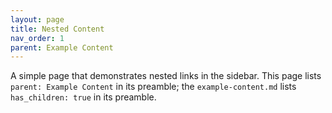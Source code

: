 ```yaml
---
layout: page
title: Nested Content
nav_order: 1
parent: Example Content
---
```


A simple page that demonstrates nested links in the sidebar.  This page lists `parent: Example Content` in its preamble; the `example-content.md` lists `has_children: true` in its preamble.
